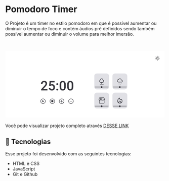 # Pomodoro Timer

O Projeto é um timer no estilo pomodoro em que é possível aumentar ou diminuir o tempo de foco e contém áudios pré definidos sendo também possível aumentar ou diminuir o volume para melhor imersão.

<br>

![screen-gif](./assets/timer.gif)

Você pode visualizar projeto completo através [DESSE LINK](https://sarahvjustino.github.io/Explorer-PomodoroTimer-2.0/)

## 🚀 Tecnologias

Esse projeto foi desenvolvido com as seguintes tecnologias:

- HTML e CSS
- JavaScript
- Git e Github
